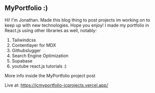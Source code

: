 ## MyPortfolio :)

Hi! I'm Jonathan. Made this blog thing to post projects im working on to keep up with new technologies.
Hope you enjoy!
I made my portfolio in React.js using other libraries as well, notably:

1. Tailwindcss
2. Contentlayer for MDX
3. Githubslugger
4. Search Engine Optimization
5. Supabase
6. youtube react.js tutorials :)

More info inside the MyPortfolio project post

Live at: https://jcmyportfolio-jcprojects.vercel.app/